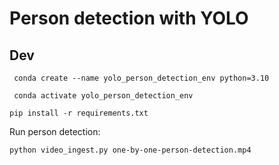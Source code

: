 # Person detection with YOLO

## Dev

``` conda create --name yolo_person_detection_env python=3.10```

``` conda activate yolo_person_detection_env```

``` pip install -r requirements.txt ```

Run person detection:

```python video_ingest.py one-by-one-person-detection.mp4```
